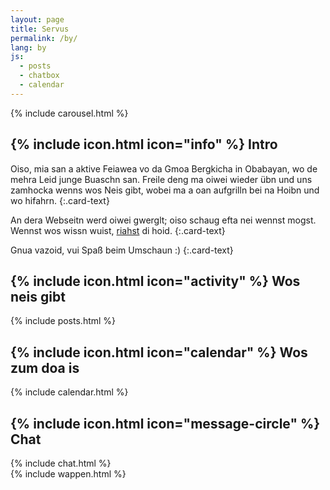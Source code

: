 ```yaml
---
layout: page
title: Servus
permalink: /by/
lang: by
js:
  - posts
  - chatbox
  - calendar
---
```


<div class="row">
  <div class="col-md-6 col-lg-5">
    <div class="card">
{% include carousel.html %}
<div class="card-body" markdown="1">
<h2 class="card-title">{% include icon.html icon="info" %} Intro</h2>
Oiso, mia san a aktive Feiawea vo da Gmoa Bergkicha in Obabayan, wo de mehra Leid junge Buaschn san. Freile deng ma oiwei wieder übn und uns zamhocka wenns wos Neis gibt, wobei ma a oan aufgrilln bei na Hoibn und wo hifahrn.
{:.card-text}

An dera Webseitn werd oiwei gwerglt; oiso schaug efta nei wennst mogst. Wennst wos wissn wuist, [riahst](/by/kontakt/) di hoid.
{:.card-text}

Gnua vazoid, vui Spaß beim Umschaun :)
{:.card-text}
</div>
    </div>
  </div><!-- col-md-6 col-lg-5 -->
  <div class="col-md-6 col-lg-7">
    <div class="card h-100">
      <div class="card-body">
        <h2 class="card-title">{% include icon.html icon="activity" %} Wos neis gibt
        </h2>
{% include posts.html %}
      </div>
    </div>
  </div><!-- col-md-6 col-lg-7 -->
</div><!-- row -->
<div class="row top-buffer">
  <div class="col-lg-5">
    <div class="card">
      <div class="card-body">
        <h2 class="card-title">{% include icon.html icon="calendar" %} Wos zum doa is
        </h2>
{% include calendar.html %}
      </div>
    </div>
  </div><!-- col-lg-5 -->
  <div class="col-lg-7 d-flex">
    <div class="card">          
      <div class="card-body">
        <h2 class="card-title">{% include icon.html icon="message-circle" %} Chat
        </h2>
{% include chat.html %}
      </div>
    </div>
  </div><!-- col-lg-7 -->
</div><!-- row -->
{% include wappen.html %}